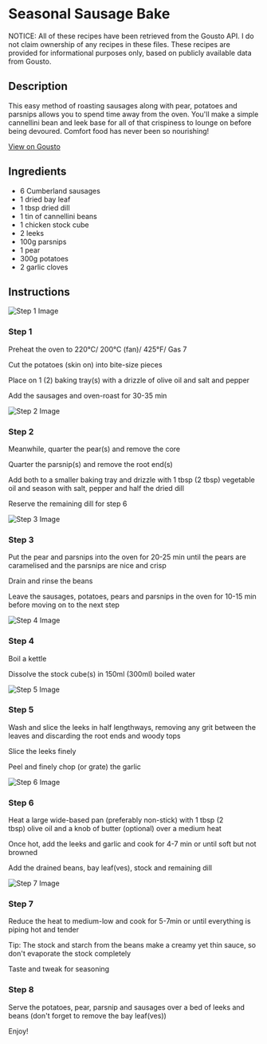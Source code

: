 # Seasonal Sausage Bake 

NOTICE: All of these recipes have been retrieved from the Gousto API. I do not claim ownership of any recipes in these files. These recipes are provided for informational purposes only, based on publicly available data from Gousto.

## Description

This easy method of roasting sausages along with pear, potatoes and parsnips allows you to spend time away from the oven. You'll make a simple cannellini bean and leek base for all of that crispiness to lounge on before being devoured. Comfort food has never been so nourishing!

[View on Gousto](https://www.gousto.co.uk/recipes/cookbook/seasonal-sausage-bake)

## Ingredients

- 6 Cumberland sausages
- 1 dried bay leaf
- 1 tbsp dried dill
- 1 tin of cannellini beans
- 1 chicken stock cube
- 2 leeks
- 100g parsnips
- 1 pear
- 300g potatoes 
- 2 garlic cloves

## Instructions

![Step 1 Image](https://production-media.gousto.co.uk/cms/recipe-step-image/441.-step-1-x200.jpg)

### Step 1

Preheat the oven to 220&deg;C/ 200&deg;C (fan)/ 425&deg;F/ Gas 7


Cut the potatoes (skin on) into bite-size pieces


Place on 1 <span class="text-danger">(2)</span> baking tray<span class="text-danger">(s)</span> with a drizzle of olive oil and salt and pepper


Add the sausages and oven-roast for 30-35 min

![Step 2 Image](https://production-media.gousto.co.uk/cms/recipe-step-image/441.-step-2-x200.jpg)

### Step 2

Meanwhile, quarter the pear<span class="text-danger">(s)</span> and remove the core


Quarter the parsnip<span class="text-danger">(s)</span> and remove the root end<span class="text-danger">(s)</span>


Add both to a smaller baking tray and drizzle with 1 tbsp <span class="text-danger">(2 tbsp)</span>&nbsp;vegetable oil and season with salt, pepper and half the dried dill


Reserve the remaining dill for step 6

![Step 3 Image](https://production-media.gousto.co.uk/cms/recipe-step-image/441.-step-3-x200.jpg)

### Step 3

Put the pear and parsnips into the oven for 20-25 min until the pears are caramelised and the parsnips are nice and crisp


Drain&nbsp;and rinse the beans


Leave the sausages, potatoes, pears and parsnips in the oven for 10-15 min before moving on to the next step

![Step 4 Image](https://production-media.gousto.co.uk/cms/recipe-step-image/441.-step-4-x200.jpg)

### Step 4

Boil a kettle


Dissolve the stock cube<span class="text-danger">(s)</span> in 150ml<span class="text-danger"> (300ml)</span>&nbsp;boiled water&nbsp;

![Step 5 Image](https://production-media.gousto.co.uk/cms/recipe-step-image/441.-step-5-x200.jpg)

### Step 5

Wash and slice the leeks in half lengthways, removing any grit between the leaves and discarding the root ends and woody tops


Slice the leeks finely


Peel and finely chop (or grate) the garlic

![Step 6 Image](https://production-media.gousto.co.uk/cms/recipe-step-image/441.-step-6-x200.jpg)

### Step 6

Heat a large wide-based pan (preferably non-stick) with 1 tbsp <span class="text-danger">(2 tbsp)</span>&nbsp;olive oil and a knob of butter (optional) over a medium heat


Once hot, add the leeks and garlic and cook for 4-7 min or until soft but not browned&nbsp;


Add the drained beans, bay leaf<span class="text-danger">(ves)</span>, stock and remaining dill

![Step 7 Image](https://production-media.gousto.co.uk/cms/recipe-step-image/441.-step-7-x200.jpg)

### Step 7

Reduce the heat to medium-low and cook for 5-7min or until everything is piping hot and tender


Tip: The stock and starch from the beans make a creamy yet thin sauce, so don't evaporate the stock completely


Taste and tweak for seasoning

### Step 8

Serve the potatoes, pear, parsnip and sausages over a bed of leeks and beans (don't forget to remove the bay leaf<span class="text-danger">(ves)</span>)


Enjoy!

